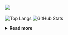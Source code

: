 ![](https://komarev.com/ghpvc/?username=chck&color=blueviolet)

<p align="left"> 
  <img alt="Top Langs" align="center" height="150" src="https://github-readme-stats-nine-umber-51.vercel.app/api/top-langs/?username=chck&layout=compact&count_private=true&show_icons=true&show_icons=true&theme=buefy" />
  <img alt="GitHub Stats" align="center" height="150" src="https://github-readme-stats-nine-umber-51.vercel.app/api?username=chck&count_private=true&show_icons=true&show_icons=true&theme=buefy" />
</p>

<details>
  <summary><b>Read more</b></summary>
  <br>

  <!--START_SECTION:waka-->
**🐱 My GitHub Data** 

> 📦 74.8 kB Used in GitHub's Storage 
 > 
> 🏆 814 Contributions in the Year 2023
 > 
> 💼 Opted to Hire
 > 
> 📜 134 Public Repositories 
 > 
> 🔑 19 Private Repositories 
 > 
**I'm a Night 🦉** 

```text
🌞 Morning                1300 commits        ████░░░░░░░░░░░░░░░░░░░░░   15.90 % 
🌆 Daytime                2105 commits        ██████░░░░░░░░░░░░░░░░░░░   25.75 % 
🌃 Evening                2237 commits        ███████░░░░░░░░░░░░░░░░░░   27.36 % 
🌙 Night                  2534 commits        ████████░░░░░░░░░░░░░░░░░   30.99 % 
```
📅 **I'm Most Productive on Monday** 

```text
Monday                   1802 commits        ██████░░░░░░░░░░░░░░░░░░░   22.04 % 
Tuesday                  1682 commits        █████░░░░░░░░░░░░░░░░░░░░   20.57 % 
Wednesday                1181 commits        ████░░░░░░░░░░░░░░░░░░░░░   14.44 % 
Thursday                 1493 commits        █████░░░░░░░░░░░░░░░░░░░░   18.26 % 
Friday                   819 commits         ███░░░░░░░░░░░░░░░░░░░░░░   10.02 % 
Saturday                 410 commits         █░░░░░░░░░░░░░░░░░░░░░░░░   05.01 % 
Sunday                   789 commits         ██░░░░░░░░░░░░░░░░░░░░░░░   09.65 % 
```


📊 **This Week I Spent My Time On** 

```text
💬 Programming Languages: 
Other                    28 hrs 2 mins       █████████████████████████   98.69 % 
TOML                     10 mins             ░░░░░░░░░░░░░░░░░░░░░░░░░   00.63 % 
Markdown                 9 mins              ░░░░░░░░░░░░░░░░░░░░░░░░░   00.53 % 
GDScript                 2 mins              ░░░░░░░░░░░░░░░░░░░░░░░░░   00.15 % 

🔥 Editors: 
Chrome                   28 hrs 2 mins       █████████████████████████   98.68 % 
Neovim                   14 mins             ░░░░░░░░░░░░░░░░░░░░░░░░░   00.87 % 
Obsidian                 7 mins              ░░░░░░░░░░░░░░░░░░░░░░░░░   00.45 % 
```

**I Mostly Code in Python** 

```text
Python                   41 repos            ████████░░░░░░░░░░░░░░░░░   32.54 % 
Jupyter Notebook         21 repos            ████░░░░░░░░░░░░░░░░░░░░░   16.67 % 
Rust                     7 repos             █░░░░░░░░░░░░░░░░░░░░░░░░   05.56 % 
Shell                    3 repos             █░░░░░░░░░░░░░░░░░░░░░░░░   02.38 % 
Astro                    1 repo              ░░░░░░░░░░░░░░░░░░░░░░░░░   00.79 % 
```



**Timeline**

![Lines of Code chart](https://raw.githubusercontent.com/chck/chck/main/assets/bar_graph.png)


 Last Updated on 2023-10-28 01:21 UTC
<!--END_SECTION:waka-->
</details>

